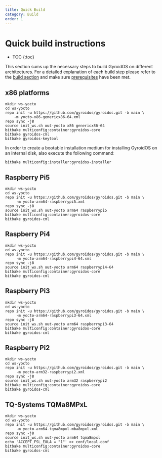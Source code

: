 ```yaml
---
title: Quick Build
category: Build
order: 1
---
```


# Quick build instructions
* TOC
{:toc}

This section sums up the necessary steps to build GyroidOS on different architectures.
For a detailed explanation of each build step please refer to the [build section](/build/build)
and make sure [prerequisites](/build/build#prerequisites) have been met.


## x86 platforms
```
mkdir ws-yocto
cd ws-yocto
repo init -u https://github.com/gyroidos/gyroidos.git -b main \
    -m yocto-x86-genericx86-64.xml
repo sync -j8
source init_ws.sh out-yocto x86 genericx86-64
bitbake multiconfig:container:gyroidos-core
bitbake gyroidos-cml
bitbake gyroidos-keytool
```

In order to create a bootable installation medium for installing GyroidOS on an internal disk,
also execute the following command:
```
bitbake multiconfig:installer:gyroidos-installer
```

## Raspberry Pi5

```
mkdir ws-yocto
cd ws-yocto
repo init -u https://github.com/gyroidos/gyroidos.git -b main \
     -m yocto-arm64-raspberrypi5.xml
repo sync -j8
source init_ws.sh out-yocto arm64 raspberrypi5
bitbake multiconfig:container:gyroidos-core
bitbake gyroidos-cml
```

## Raspberry Pi4

```
mkdir ws-yocto
cd ws-yocto
repo init -u https://github.com/gyroidos/gyroidos.git -b main \
     -m yocto-arm64-raspberrypi4-64.xml
repo sync -j8
source init_ws.sh out-yocto arm64 raspberrypi4-64
bitbake multiconfig:container:gyroidos-core
bitbake gyroidos-cml
```

## Raspberry Pi3

```
mkdir ws-yocto
cd ws-yocto
repo init -u https://github.com/gyroidos/gyroidos.git -b main \
     -m yocto-arm64-raspberrypi3-64.xml
repo sync -j8
source init_ws.sh out-yocto arm64 raspberrypi3-64
bitbake multiconfig:container:gyroidos-core
bitbake gyroidos-cml
```

## Raspberry Pi2

```
mkdir ws-yocto
cd ws-yocto
repo init -u https://github.com/gyroidos/gyroidos.git -b main \
     -m yocto-arm32-raspberrypi2.xml
repo sync -j8
source init_ws.sh out-yocto arm32 raspberrypi2
bitbake multiconfig:container:gyroidos-core
bitbake gyroidos-cml
```

## TQ-Systems TQMa8MPxL

```
mkdir ws-yocto
cd ws-yocto
repo init -u https://github.com/gyroidos/gyroidos.git -b main \
     -m yocto-arm64-tqma8mpxl-mba8mpxl.xml
repo sync -j8
source init_ws.sh out-yocto arm64 tqma8mpxl
echo 'ACCEPT_FSL_EULA = "1"' >> conf/local.conf
bitbake multiconfig:container:gyroidos-core
bitbake gyroidos-cml
```
